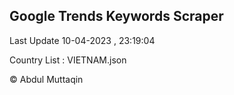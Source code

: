 

## Google Trends Keywords Scraper 
 
Last Update 10-04-2023 , 23:19:04

Country List :
VIETNAM.json



© Abdul Muttaqin 
